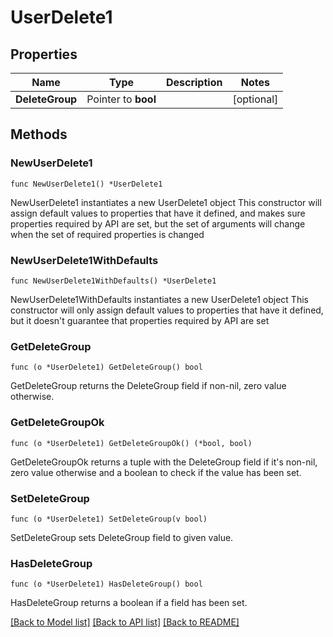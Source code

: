 # UserDelete1

## Properties

Name | Type | Description | Notes
------------ | ------------- | ------------- | -------------
**DeleteGroup** | Pointer to **bool** |  | [optional] 

## Methods

### NewUserDelete1

`func NewUserDelete1() *UserDelete1`

NewUserDelete1 instantiates a new UserDelete1 object
This constructor will assign default values to properties that have it defined,
and makes sure properties required by API are set, but the set of arguments
will change when the set of required properties is changed

### NewUserDelete1WithDefaults

`func NewUserDelete1WithDefaults() *UserDelete1`

NewUserDelete1WithDefaults instantiates a new UserDelete1 object
This constructor will only assign default values to properties that have it defined,
but it doesn't guarantee that properties required by API are set

### GetDeleteGroup

`func (o *UserDelete1) GetDeleteGroup() bool`

GetDeleteGroup returns the DeleteGroup field if non-nil, zero value otherwise.

### GetDeleteGroupOk

`func (o *UserDelete1) GetDeleteGroupOk() (*bool, bool)`

GetDeleteGroupOk returns a tuple with the DeleteGroup field if it's non-nil, zero value otherwise
and a boolean to check if the value has been set.

### SetDeleteGroup

`func (o *UserDelete1) SetDeleteGroup(v bool)`

SetDeleteGroup sets DeleteGroup field to given value.

### HasDeleteGroup

`func (o *UserDelete1) HasDeleteGroup() bool`

HasDeleteGroup returns a boolean if a field has been set.


[[Back to Model list]](../README.md#documentation-for-models) [[Back to API list]](../README.md#documentation-for-api-endpoints) [[Back to README]](../README.md)


